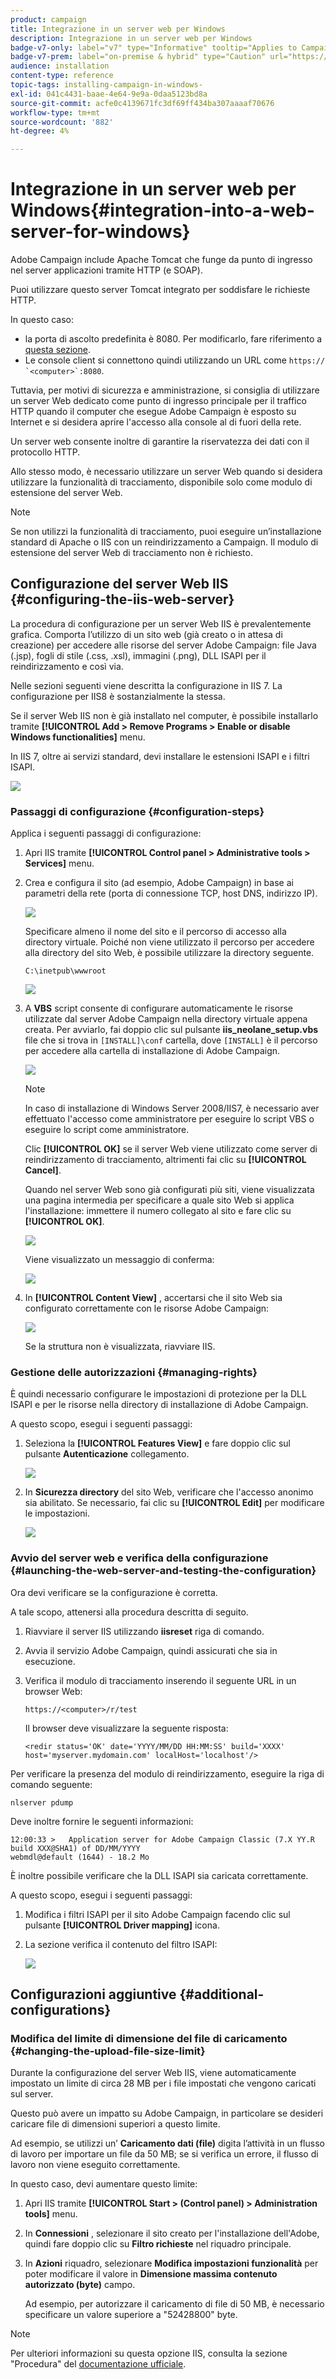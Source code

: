 ```yaml
---
product: campaign
title: Integrazione in un server web per Windows
description: Integrazione in un server web per Windows
badge-v7-only: label="v7" type="Informative" tooltip="Applies to Campaign Classic v7 only"
badge-v7-prem: label="on-premise & hybrid" type="Caution" url="https://experienceleague.adobe.com/docs/campaign-classic/using/installing-campaign-classic/architecture-and-hosting-models/hosting-models-lp/hosting-models.html" tooltip="Applies to on-premise and hybrid deployments only"
audience: installation
content-type: reference
topic-tags: installing-campaign-in-windows-
exl-id: 041c4431-baae-4e64-9e9a-0daa5123bd8a
source-git-commit: acfe0c4139671fc3df69ff434ba307aaaaf70676
workflow-type: tm+mt
source-wordcount: '882'
ht-degree: 4%

---
```


# Integrazione in un server web per Windows{#integration-into-a-web-server-for-windows}



Adobe Campaign include Apache Tomcat che funge da punto di ingresso nel server applicazioni tramite HTTP (e SOAP).

Puoi utilizzare questo server Tomcat integrato per soddisfare le richieste HTTP.

In questo caso:

* la porta di ascolto predefinita è 8080. Per modificarlo, fare riferimento a [questa sezione](../../installation/using/configure-tomcat.md).
* Le console client si connettono quindi utilizzando un URL come ```https:// `<computer>`:8080```.

Tuttavia, per motivi di sicurezza e amministrazione, si consiglia di utilizzare un server Web dedicato come punto di ingresso principale per il traffico HTTP quando il computer che esegue Adobe Campaign è esposto su Internet e si desidera aprire l&#39;accesso alla console al di fuori della rete.

Un server web consente inoltre di garantire la riservatezza dei dati con il protocollo HTTP.

Allo stesso modo, è necessario utilizzare un server Web quando si desidera utilizzare la funzionalità di tracciamento, disponibile solo come modulo di estensione del server Web.

>[!NOTE]
>
>Se non utilizzi la funzionalità di tracciamento, puoi eseguire un’installazione standard di Apache o IIS con un reindirizzamento a Campaign. Il modulo di estensione del server Web di tracciamento non è richiesto.

## Configurazione del server Web IIS {#configuring-the-iis-web-server}

La procedura di configurazione per un server Web IIS è prevalentemente grafica. Comporta l’utilizzo di un sito web (già creato o in attesa di creazione) per accedere alle risorse del server Adobe Campaign: file Java (.jsp), fogli di stile (.css, .xsl), immagini (.png), DLL ISAPI per il reindirizzamento e così via.

Nelle sezioni seguenti viene descritta la configurazione in IIS 7. La configurazione per IIS8 è sostanzialmente la stessa.

Se il server Web IIS non è già installato nel computer, è possibile installarlo tramite **[!UICONTROL Add > Remove Programs > Enable or disable Windows functionalities]** menu.

In IIS 7, oltre ai servizi standard, devi installare le estensioni ISAPI e i filtri ISAPI.

![](assets/s_ncs_install_iis7_isapi.png)

### Passaggi di configurazione {#configuration-steps}

Applica i seguenti passaggi di configurazione:

1. Apri IIS tramite **[!UICONTROL Control panel > Administrative tools > Services]** menu.
1. Crea e configura il sito (ad esempio, Adobe Campaign) in base ai parametri della rete (porta di connessione TCP, host DNS, indirizzo IP).

   ![](assets/s_ncs_install_iis7_add_site.png)

   Specificare almeno il nome del sito e il percorso di accesso alla directory virtuale. Poiché non viene utilizzato il percorso per accedere alla directory del sito Web, è possibile utilizzare la directory seguente.

   ```
   C:\inetpub\wwwroot
   ```

   ![](assets/s_ncs_install_iis7_parameters_step1.png)

1. A **VBS** script consente di configurare automaticamente le risorse utilizzate dal server Adobe Campaign nella directory virtuale appena creata. Per avviarlo, fai doppio clic sul pulsante **iis_neolane_setup.vbs** file che si trova in `[INSTALL]\conf` cartella, dove `[INSTALL]` è il percorso per accedere alla cartella di installazione di Adobe Campaign.

   ![](assets/s_ncs_install_iis7_parameters_step2.png)

   >[!NOTE]
   >
   >In caso di installazione di Windows Server 2008/IIS7, è necessario aver effettuato l&#39;accesso come amministratore per eseguire lo script VBS o eseguire lo script come amministratore.

   Clic **[!UICONTROL OK]** se il server Web viene utilizzato come server di reindirizzamento di tracciamento, altrimenti fai clic su **[!UICONTROL Cancel]**.

   Quando nel server Web sono già configurati più siti, viene visualizzata una pagina intermedia per specificare a quale sito Web si applica l&#39;installazione: immettere il numero collegato al sito e fare clic su **[!UICONTROL OK]**.

   ![](assets/s_ncs_install_iis7_parameters_step3.png)

   Viene visualizzato un messaggio di conferma:

   ![](assets/s_ncs_install_iis7_parameters_step7.png)

1. In **[!UICONTROL Content View]** , accertarsi che il sito Web sia configurato correttamente con le risorse Adobe Campaign:

   ![](assets/s_ncs_install_iis7_parameters_step6.png)

   Se la struttura non è visualizzata, riavviare IIS.

### Gestione delle autorizzazioni {#managing-rights}

È quindi necessario configurare le impostazioni di protezione per la DLL ISAPI e per le risorse nella directory di installazione di Adobe Campaign.

A questo scopo, esegui i seguenti passaggi:

1. Seleziona la **[!UICONTROL Features View]** e fare doppio clic sul pulsante **Autenticazione** collegamento.

   ![](assets/s_ncs_install_iis7_parameters_step8.png)

1. In **Sicurezza directory** del sito Web, verificare che l&#39;accesso anonimo sia abilitato. Se necessario, fai clic su **[!UICONTROL Edit]** per modificare le impostazioni.

   ![](assets/s_ncs_install_iis7_parameters_step9.png)

### Avvio del server web e verifica della configurazione {#launching-the-web-server-and-testing-the-configuration}

Ora devi verificare se la configurazione è corretta.

A tale scopo, attenersi alla procedura descritta di seguito.

1. Riavviare il server IIS utilizzando **iisreset** riga di comando.

1. Avvia il servizio Adobe Campaign, quindi assicurati che sia in esecuzione.

1. Verifica il modulo di tracciamento inserendo il seguente URL in un browser Web:

   ```
   https://<computer>/r/test
   ```

   Il browser deve visualizzare la seguente risposta:

   ```
   <redir status='OK' date='YYYY/MM/DD HH:MM:SS' build='XXXX' host='myserver.mydomain.com' localHost='localhost'/>
   ```

Per verificare la presenza del modulo di reindirizzamento, eseguire la riga di comando seguente:

```
nlserver pdump
```

Deve inoltre fornire le seguenti informazioni:

```
12:00:33 >   Application server for Adobe Campaign Classic (7.X YY.R build XXX@SHA1) of DD/MM/YYYY
webmdl@default (1644) - 18.2 Mo
```

È inoltre possibile verificare che la DLL ISAPI sia caricata correttamente.

A questo scopo, esegui i seguenti passaggi:

1. Modifica i filtri ISAPI per il sito Adobe Campaign facendo clic sul pulsante **[!UICONTROL Driver mapping]** icona.
1. La sezione verifica il contenuto del filtro ISAPI:

   ![](assets/s_ncs_install_iis7_parameters_step11.png)

## Configurazioni aggiuntive {#additional-configurations}

### Modifica del limite di dimensione del file di caricamento {#changing-the-upload-file-size-limit}

Durante la configurazione del server Web IIS, viene automaticamente impostato un limite di circa 28 MB per i file impostati che vengono caricati sul server.

Questo può avere un impatto su Adobe Campaign, in particolare se desideri caricare file di dimensioni superiori a questo limite.

Ad esempio, se utilizzi un’ **Caricamento dati (file)** digita l’attività in un flusso di lavoro per importare un file da 50 MB; se si verifica un errore, il flusso di lavoro non viene eseguito correttamente.

In questo caso, devi aumentare questo limite:

1. Apri IIS tramite **[!UICONTROL Start > (Control panel) > Administration tools]** menu.
1. In **Connessioni** , selezionare il sito creato per l&#39;installazione dell&#39;Adobe, quindi fare doppio clic su **Filtro richieste** nel riquadro principale.
1. In **Azioni** riquadro, selezionare **Modifica impostazioni funzionalità** per poter modificare il valore in **Dimensione massima contenuto autorizzato (byte)** campo.

   Ad esempio, per autorizzare il caricamento di file di 50 MB, è necessario specificare un valore superiore a &quot;52428800&quot; byte.

>[!NOTE]
>
>Per ulteriori informazioni su questa opzione IIS, consulta la sezione &quot;Procedura&quot; del [documentazione ufficiale](https://www.iis.net/configreference/system.webserver/security/requestfiltering/requestlimits).

